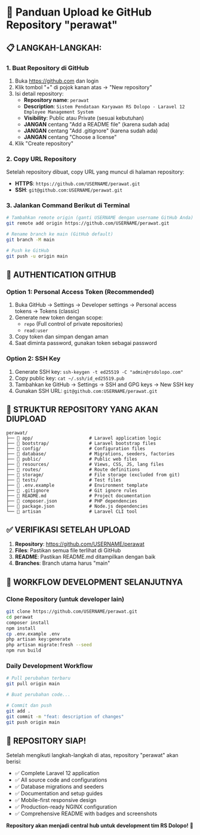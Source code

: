 # 🚀 Panduan Upload ke GitHub Repository "perawat"

## 📋 LANGKAH-LANGKAH:

### 1. Buat Repository di GitHub
1. Buka https://github.com dan login
2. Klik tombol "+" di pojok kanan atas → "New repository"
3. Isi detail repository:
   - **Repository name**: `perawat`
   - **Description**: `Sistem Pendataan Karyawan RS Dolopo - Laravel 12 Employee Management System`
   - **Visibility**: Public atau Private (sesuai kebutuhan)
   - **JANGAN** centang "Add a README file" (karena sudah ada)
   - **JANGAN** centang "Add .gitignore" (karena sudah ada)
   - **JANGAN** centang "Choose a license"
4. Klik "Create repository"

### 2. Copy URL Repository
Setelah repository dibuat, copy URL yang muncul di halaman repository:
- **HTTPS**: `https://github.com/USERNAME/perawat.git`
- **SSH**: `git@github.com:USERNAME/perawat.git`

### 3. Jalankan Command Berikut di Terminal

```bash
# Tambahkan remote origin (ganti USERNAME dengan username GitHub Anda)
git remote add origin https://github.com/USERNAME/perawat.git

# Rename branch ke main (GitHub default)
git branch -M main

# Push ke GitHub
git push -u origin main
```

## 🔑 AUTHENTICATION GITHUB

### Option 1: Personal Access Token (Recommended)
1. Buka GitHub → Settings → Developer settings → Personal access tokens → Tokens (classic)
2. Generate new token dengan scope:
   - `repo` (Full control of private repositories)
   - `read:user`
3. Copy token dan simpan dengan aman
4. Saat diminta password, gunakan token sebagai password

### Option 2: SSH Key
1. Generate SSH key: `ssh-keygen -t ed25519 -C "admin@rsdolopo.com"`
2. Copy public key: `cat ~/.ssh/id_ed25519.pub`
3. Tambahkan ke GitHub → Settings → SSH and GPG keys → New SSH key
4. Gunakan SSH URL: `git@github.com:USERNAME/perawat.git`

## 📂 STRUKTUR REPOSITORY YANG AKAN DIUPLOAD

```
perawat/
├── 📁 app/                     # Laravel application logic
├── 📁 bootstrap/               # Laravel bootstrap files
├── 📁 config/                  # Configuration files
├── 📁 database/                # Migrations, seeders, factories
├── 📁 public/                  # Public web files
├── 📁 resources/               # Views, CSS, JS, lang files
├── 📁 routes/                  # Route definitions
├── 📁 storage/                 # File storage (excluded from git)
├── 📁 tests/                   # Test files
├── 📄 .env.example             # Environment template
├── 📄 .gitignore               # Git ignore rules
├── 📄 README.md                # Project documentation
├── 📄 composer.json            # PHP dependencies
├── 📄 package.json             # Node.js dependencies
└── 📄 artisan                  # Laravel CLI tool
```

## ✅ VERIFIKASI SETELAH UPLOAD

1. **Repository**: https://github.com/USERNAME/perawat
2. **Files**: Pastikan semua file terlihat di GitHub
3. **README**: Pastikan README.md ditampilkan dengan baik
4. **Branches**: Branch utama harus "main"

## 🔄 WORKFLOW DEVELOPMENT SELANJUTNYA

### Clone Repository (untuk developer lain)
```bash
git clone https://github.com/USERNAME/perawat.git
cd perawat
composer install
npm install
cp .env.example .env
php artisan key:generate
php artisan migrate:fresh --seed
npm run build
```

### Daily Development Workflow
```bash
# Pull perubahan terbaru
git pull origin main

# Buat perubahan code...

# Commit dan push
git add .
git commit -m "feat: description of changes"
git push origin main
```

## 🎯 REPOSITORY SIAP!

Setelah mengikuti langkah-langkah di atas, repository "perawat" akan berisi:
- ✅ Complete Laravel 12 application
- ✅ All source code and configurations
- ✅ Database migrations and seeders
- ✅ Documentation and setup guides
- ✅ Mobile-first responsive design
- ✅ Production-ready NGINX configuration
- ✅ Comprehensive README with badges and screenshots

**Repository akan menjadi central hub untuk development tim RS Dolopo!** 🚀
